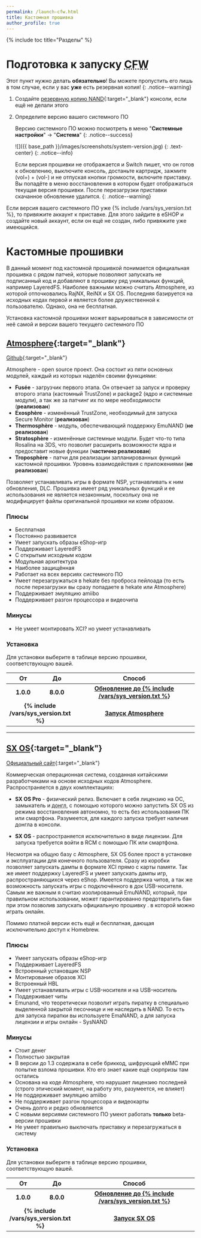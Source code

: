 ```yaml
---
permalink: /launch-cfw.html
title: Кастомная прошивка
author_profile: true
---
```

{% include toc title="Разделы" %}

# Подготовка к запуску <abbr title="Модифицированное программное обеспечение консоли, написанное энтузиастами, позволяет делать вещи, недоступные пользователям официальных прошивок, например, запускать неподписанные приложения. В контексте прошивки свитча мы будем называть имеющееся программное обеспечение кастомной прошивкой, хотя, чисто технически, это не так">CFW</abbr> 

Этот пункт нужно делать **обязательно**! Вы можете пропустить его лишь в том случае, если у вас **уже** есть резервная копия!
{: .notice--warning}

1. Создайте [резервную копию NAND](backup-nand){:target="_blank"} консоли, если ещё не делали этого
1. Определите версию вашего системного ПО

	Версию системного ПО можно посмотреть в меню "**Системные настройки**" -> "**Система**"
	{: .notice--success}

	![]({{ base_path }}/images/screenshots/system-version.jpg) 
	{: .text-center}
	{: .notice--info}

	Если версия прошивки не отображается и Switch пишет, что он готов к обновлению, выключите консоль, достаньте картридж, зажмите (vol+) + (vol-) и не отпуская кнопки громкости, включите приставку. Вы попадёте в меню восстановления в котором будет отображаться текущая версия прошивки. После перезагрузки приставки скачанное обновление удалится. 
	{: .notice--warning}

Если версия вашего системного ПО уже {% include /vars/sys_version.txt %}, то привяжите аккаунт к приставке. Для этого зайдите в eSHOP и создайте новый аккаунт, если он ещё не создан, либо привяжите уже имеющийся. 

# Кастомные прошивки

В данный момент под кастомной прошивкой понимается официальная прошивка с рядом патчей, которые позволяют запускать не подписанный код и добавляют в прошивку ряд уникальных функций, например LayeredFS. Наиболее важными можно считать Atmosphere, из которой отпочковались RajNX, ReiNX и SX OS. Последняя базируется на исходных кодах первой и является более дружественной к пользователю. Однако, она не бесплатная. 

Установка кастомной прошивки может варьироваться в зависимости от неё самой и версии вашего текущего системного ПО

## [Atmosphere](atmos){:target="_blank"}
[Github](https://github.com/Atmosphere-NX/Atmosphere){:target="_blank"}

Atmosphere - open source проект. Она состоит из пяти основных модулей, каждый из которых наделён своими функциями:

* **Fusée** - загрузчик первого этапа. Он отвечает за запуск и проверку второго этапа (кастомный TrustZone) и package2 (ядро и системные модули), а так же за патчинг их по мере необходимости (**реализован**) 
* **Exosphère** - изменённый TrustZone, необходимый для запуска Secure Monitor (**реализован**)
* **Thermosphère** - модуль, обеспечивающий поддержку EmuNAND (**не реализован**)
* **Stratosphère** - изменённые системные модули. Будет что-то типа Rosalina на 3DS, что позволит расширить возможности ядра и предоставит новые функции (**частично реализован**)
* **Troposphère** - патчи для реализации запланированных функций кастомной прошивки. Уровень взаимодействия с приложениями (**не реализован**)

Позволяет устанавливать игры в формате NSP, устанавливать к ним обновления, DLC. Прошивка имеет ряд уникальных функций и ее использования не является незаконным, поскольку она не модифицирует файлы оригинальной прошивки ни коим образом. 

### Плюсы
+ Бесплатная
+ Постоянно развивается 
+ Умеет запускать образы eShop-игр 
+ Поддерживает LayeredFS
+ С открытым исходным кодом
+ Модульная архитектура 
+ Наиболее защищённая
+ Работает на всех версиях системного ПО
+ Умеет перезагружаться в hekate без проброса пейлоада (то есть после перезагрузки вы сразу попадаете в hekate или Atmosphere)
+ Поддерживает эмуляцию amiibo 
+ Поддерживает разгон процессора и видеочипа

### Минусы
+ Не умеет монтировать XCI? но умеет устанавливать 


### Установка
Для установки выберите в таблице версию прошивки, соответствующую вашей. 

<table>
  <colgroup>
    <col span="1" style="width: 10%;">
    <col span="1" style="width: 10%;">
    <col span="1" style="width: 80%;">
  </colgroup>
  <thead>
    <tr>
      <th style="text-align: center">От</th>
      <th style="text-align: center">До</th>
      <th style="text-align: center">Способ</th>
    </tr>
  </thead>
  <tbody>
    <tr>
      <td style="text-align: center; font-weight: bold;">1.0.0</td>
      <td style="text-align: center; font-weight: bold;">8.0.0</td>
      <td style="text-align: center; font-weight: bold;"><a href="update-to-latest">Обновление до {% include /vars/sys_version.txt %}</a></td>
    </tr>
    <tr>
      <td style="text-align: center; font-weight: bold;" colspan="2">{% include /vars/sys_version.txt %}</td>
      <td style="text-align: center; font-weight: bold;"><a href="atmos">Запуск Atmosphere</a></td>
    </tr>
  </tbody>
</table>

___

## [SX OS](sxos){:target="_blank"}
[Официальный сайт](https://sx.xecuter.rocks/){:target="_blank"}

Коммерческая операционная система, созданная китайскими разработчиками на основе исходных кодов Atmosphere. Распространяется в двух комплектациях: 

* **SX OS Pro** - физический релиз. Включает в себя лицензию на ОС, замыкатель и <abbr title="Специальное устройство небольшого размера, единственной задачей которого является отправка пейлоада на консоль.">донгл</abbr>, с помощью которого можно запустить SX OS из режима восстановления автономно, то есть без использования ПК или смартфона. Разумеется, для каждого запуска требует наличия донгла в консоли. 

* **SX OS** - распространяется исключительно в виде лицензии. Для запуска требуется войти в RCM с помощью ПК или смартфона. 

Несмотря на общую базу с Atmosphere, SX OS более прост в установке и эксплуатации для конечного пользователя. Сразу из коробки позволяет запускать дампы в формате XCI прямо с карты памяти. Так же имеет поддержку LayeredFS и умеет запускать дампы игр, распространяющихся через eShop. Имеется поддержка читов, а так же возможность запускать игры с подключённого в док USB-носителя. Самым же важным я считаю изолированный EmuNAND, который, при правильном использовании, может гарантированно предотвратить бан при этом позволив запускать официальную прошивку . в которой можно играть онлайн. 

Помимо платной версии есть ещё и бесплатная, дающая исключительно доступ к Homebrew. 

### Плюсы
+ Умеет запускать образы eShop-игр 
+ Поддерживает LayeredFS 
+ Встроенный установщик NSP
+ Монтирование образов XCI
+ Встроенный HBL
+ Умеет устанавливать игры с USB-носителя и на USB-носитель 
+ Поддерживает читы
+ Emunand, что теоретически позволит играть пиратку в специально выделенной закрытой песочнице и не наследить в NAND. То есть для запуска пиратки вы используете EmaNAND, а для запуска лицензии и игры онлайн - SysNAND

### Минусы
+ Стоит денег 
+ Полностью закрытая
+ В версии до 1.3 содержала в себе бриккод, шифрующий eMMC при попытке взлома прошивки. Кто его знает какие ещё сюрпризы там остались
+ Основана на коде Atmosphere, что нарушает лицензию последней (строго этический момент, на работу это, разумеется, не влияет)
+ Не поддерживает эмуляцию amiibo 
+ Не поддерживает разгон процессора и видеокарты 
+ Очень долго и редко обновляется
+ С новыми версиями системного ПО умеют работать **только** beta-версии прошивки
+ Не умеет правильно выключать приставку и перезагружаться в систему

### Установка
Для установки выберите в таблице версию прошивки, соответствующую вашей. 

<table>
  <colgroup>
    <col span="1" style="width: 10%;">
    <col span="1" style="width: 10%;">
    <col span="1" style="width: 80%;">
  </colgroup>
  <thead>
    <tr>
      <th style="text-align: center">От</th>
      <th style="text-align: center">До</th>
      <th style="text-align: center">Способ</th>
    </tr>
  </thead>
  <tbody>
    <tr>
      <td style="text-align: center; font-weight: bold;">1.0.0</td>
      <td style="text-align: center; font-weight: bold;">8.0.0</td>
      <td style="text-align: center; font-weight: bold;"><a href="update-to-latest">Обновление до {% include /vars/sys_version.txt %}</a></td>
    </tr>
    <tr>
      <td style="text-align: center; font-weight: bold;" colspan="2">{% include /vars/sys_version.txt %}</td>
      <td style="text-align: center; font-weight: bold;"><a href="sxos">Запуск SX OS</a></td>
    </tr>
  </tbody>
</table>